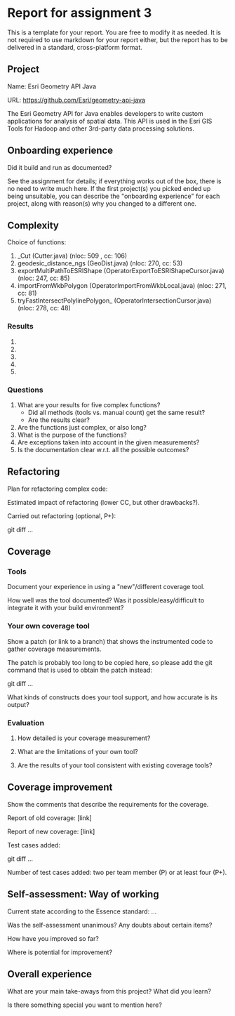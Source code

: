 # Report for assignment 3

This is a template for your report. You are free to modify it as needed.
It is not required to use markdown for your report either, but the report
has to be delivered in a standard, cross-platform format.

## Project

Name: Esri Geometry API Java

URL: https://github.com/Esri/geometry-api-java

The Esri Geometry API for Java enables developers to write custom applications for analysis of spatial data. This API is used in the Esri GIS Tools for Hadoop and other 3rd-party data processing solutions.

## Onboarding experience

Did it build and run as documented?
    
See the assignment for details; if everything works out of the box,
there is no need to write much here. If the first project(s) you picked
ended up being unsuitable, you can describe the "onboarding experience"
for each project, along with reason(s) why you changed to a different one.


## Complexity

Choice of functions:

1. _Cut (Cutter.java) (nloc: 509 , cc: 106)
2. geodesic_distance_ngs (GeoDist.java) (nloc: 270, cc: 53)
3. exportMultiPathToESRIShape (OperatorExportToESRIShapeCursor.java) (nloc: 247, cc: 85)
4. importFromWkbPolygon (OperatorImportFromWkbLocal.java) (nloc: 271, cc: 81)
5. tryFastIntersectPolylinePolygon_ (OperatorIntersectionCursor.java) (nloc: 278, cc: 48)

### Results

1. 
2. 
3.
4.
5.

### Questions

1. What are your results for five complex functions?
   * Did all methods (tools vs. manual count) get the same result?
   * Are the results clear?
2. Are the functions just complex, or also long?
3. What is the purpose of the functions?
4. Are exceptions taken into account in the given measurements?
5. Is the documentation clear w.r.t. all the possible outcomes?

## Refactoring

Plan for refactoring complex code:

Estimated impact of refactoring (lower CC, but other drawbacks?).

Carried out refactoring (optional, P+):

git diff ...

## Coverage

### Tools

Document your experience in using a "new"/different coverage tool.

How well was the tool documented? Was it possible/easy/difficult to
integrate it with your build environment?

### Your own coverage tool

Show a patch (or link to a branch) that shows the instrumented code to
gather coverage measurements.

The patch is probably too long to be copied here, so please add
the git command that is used to obtain the patch instead:

git diff ...

What kinds of constructs does your tool support, and how accurate is
its output?

### Evaluation

1. How detailed is your coverage measurement?

2. What are the limitations of your own tool?

3. Are the results of your tool consistent with existing coverage tools?

## Coverage improvement

Show the comments that describe the requirements for the coverage.

Report of old coverage: [link]

Report of new coverage: [link]

Test cases added:

git diff ...

Number of test cases added: two per team member (P) or at least four (P+).

## Self-assessment: Way of working

Current state according to the Essence standard: ...

Was the self-assessment unanimous? Any doubts about certain items?

How have you improved so far?

Where is potential for improvement?

## Overall experience

What are your main take-aways from this project? What did you learn?

Is there something special you want to mention here?
